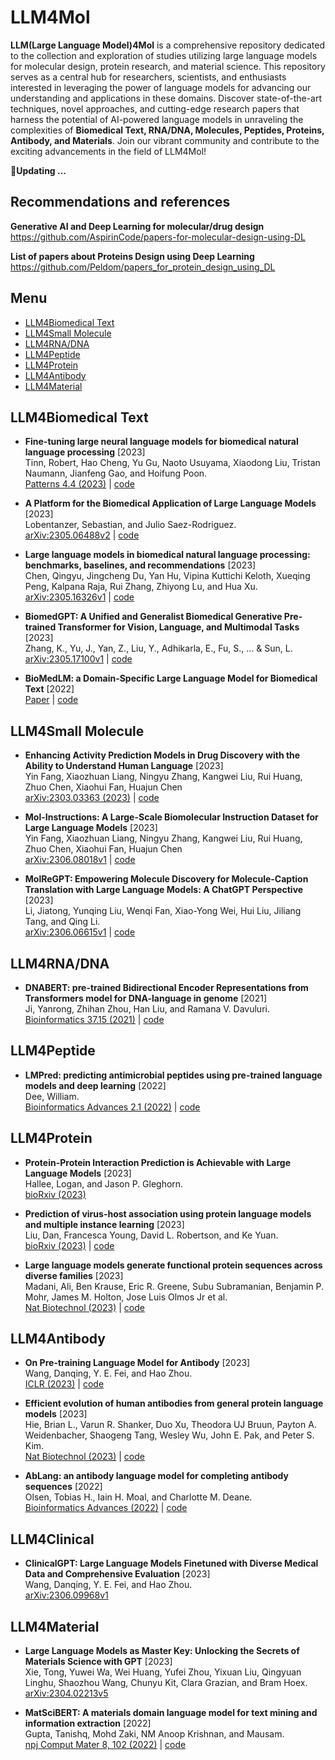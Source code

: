 # LLM4Mol
**LLM(Large Language Model)4Mol** is a comprehensive repository dedicated to the collection and exploration of studies utilizing large language models for molecular design, protein research, and material science. This repository serves as a central hub for researchers, scientists, and enthusiasts interested in leveraging the power of language models for advancing our understanding and applications in these domains. Discover state-of-the-art techniques, novel approaches, and cutting-edge research papers that harness the potential of AI-powered language models in unraveling the complexities of **Biomedical Text, RNA/DNA, Molecules, Peptides, Proteins, Antibody, and Materials**. Join our vibrant community and contribute to the exciting advancements in the field of LLM4Mol!




**🔔Updating ...**  
## Recommendations and references

**Generative AI and Deep Learning for molecular/drug design**   
https://github.com/AspirinCode/papers-for-molecular-design-using-DL

**List of papers about Proteins Design using Deep Learning**  
https://github.com/Peldom/papers_for_protein_design_using_DL


## Menu

  - [LLM4Biomedical Text](#LLM4Biomedical-Text)
  - [LLM4Small Molecule](#LLM4Small-Molecule)
  - [LLM4RNA/DNA](#LLM4RNADNA)
  - [LLM4Peptide](#LLM4Peptide)
  - [LLM4Protein](#LLM4Protein)
  - [LLM4Antibody](#LLM4Antibody)
  - [LLM4Material](#LLM4Material)




## LLM4Biomedical Text

* **Fine-tuning large neural language models for biomedical natural language processing** [2023]  
 Tinn, Robert, Hao Cheng, Yu Gu, Naoto Usuyama, Xiaodong Liu, Tristan Naumann, Jianfeng Gao, and Hoifung Poon.   
  [Patterns 4.4 (2023)](https://doi.org/10.1016/j.patter.2023.100729) |  [code](https://aka.ms/huggingface) 

* **A Platform for the Biomedical Application of Large Language Models** [2023]  
 Lobentanzer, Sebastian, and Julio Saez-Rodriguez.   
  [arXiv:2305.06488v2](https://arxiv.org/abs/2305.06488) |  [code](https://github.com/biocypher/ChatGSE) 

* **Large language models in biomedical natural language processing: benchmarks, baselines, and recommendations** [2023]  
 Chen, Qingyu, Jingcheng Du, Yan Hu, Vipina Kuttichi Keloth, Xueqing Peng, Kalpana Raja, Rui Zhang, Zhiyong Lu, and Hua Xu.   
  [arXiv:2305.16326v1](https://arxiv.org/abs/2305.16326) |  [code](https://github.com/qingyu-qc/gpt_bionlp_benchmark) 

* **BiomedGPT: A Unified and Generalist Biomedical Generative Pre-trained Transformer for Vision, Language, and Multimodal Tasks** [2023]  
 Zhang, K., Yu, J., Yan, Z., Liu, Y., Adhikarla, E., Fu, S., ... & Sun, L.   
  [arXiv:2305.17100v1](https://arxiv.org/abs/2305.17100) |  [code](https://github.com/taokz/BiomedGPT) 

* **BioMedLM: a Domain-Specific Large Language Model for Biomedical Text** [2022]  
  [Paper](https://www.mosaicml.com/blog/introducing-pubmed-gpt) |  [code](https://huggingface.co/stanford-crfm/BioMedLM) 








## LLM4Small Molecule




* **Enhancing Activity Prediction Models in Drug Discovery with the Ability to Understand Human Language** [2023]  
 Yin Fang, Xiaozhuan Liang, Ningyu Zhang, Kangwei Liu, Rui Huang, Zhuo Chen, Xiaohui Fan, Huajun Chen   
  [arXiv:2303.03363 (2023)](https://arxiv.org/abs/2303.03363) |  [code](https://github.com/ml-jku/clamp) 

* **Mol-Instructions: A Large-Scale Biomolecular Instruction Dataset for Large Language Models** [2023]  
 Yin Fang, Xiaozhuan Liang, Ningyu Zhang, Kangwei Liu, Rui Huang, Zhuo Chen, Xiaohui Fan, Huajun Chen   
  [arXiv:2306.08018v1](https://arxiv.org/abs/2306.08018) |  [code](https://github.com/zjunlp/Mol-Instructions) 

* **MolReGPT: Empowering Molecule Discovery for Molecule-Caption Translation with Large Language Models: A ChatGPT Perspective** [2023]  
Li, Jiatong, Yunqing Liu, Wenqi Fan, Xiao-Yong Wei, Hui Liu, Jiliang Tang, and Qing Li.  
[arXiv:2306.06615v1](https://arxiv.org/abs/2306.06615) |  [code](https://github.com/phenixace/MolReGPT) 




## LLM4RNA/DNA







* **DNABERT: pre-trained Bidirectional Encoder Representations from Transformers model for DNA-language in genome** [2021]  
Ji, Yanrong, Zhihan Zhou, Han Liu, and Ramana V. Davuluri.  
[Bioinformatics 37.15 (2021)](https://doi.org/10.1093/bioinformatics/btab083) |  [code](https://github.com/jerryji1993/DNABERT) 







## LLM4Peptide


* **LMPred: predicting antimicrobial peptides using pre-trained language models and deep learning** [2022]  
Dee, William.  
[Bioinformatics Advances 2.1 (2022)](https://doi.org/10.1093/bioadv/vbac021) |  [code](https://github.com/williamdee1/LMPred_AMP_Prediction) 



## LLM4Protein




* **Protein-Protein Interaction Prediction is Achievable with Large Language Models** [2023]  
 Hallee, Logan, and Jason P. Gleghorn.   
  [bioRxiv (2023)](https://doi.org/10.1101/2023.06.07.544109) 

* **Prediction of virus-host association using protein language models and multiple instance learning** [2023]  
 Liu, Dan, Francesca Young, David L. Robertson, and Ke Yuan.   
  [bioRxiv (2023)](https://www.biorxiv.org/content/10.1101/2023.04.07.536023v2) |  [code](https://github.com/liudan111/EvoMIL) 

* **Large language models generate functional protein sequences across diverse families** [2023]  
Madani, Ali, Ben Krause, Eric R. Greene, Subu Subramanian, Benjamin P. Mohr, James M. Holton, Jose Luis Olmos Jr et al.  
[Nat Biotechnol (2023)](https://doi.org/10.1038/s41587-022-01618-2) |  [code](https://github.com/salesforce/progen) 




## LLM4Antibody

* **On Pre-training Language Model for Antibody** [2023]  
Wang, Danqing, Y. E. Fei, and Hao Zhou.  
[ICLR (2023)](https://openreview.net/forum?id=zaq4LV55xHl) |  [code](https://github.com/dqwang122/EATLM) 

* **Efficient evolution of human antibodies from general protein language models** [2023]  
Hie, Brian L., Varun R. Shanker, Duo Xu, Theodora UJ Bruun, Payton A. Weidenbacher, Shaogeng Tang, Wesley Wu, John E. Pak, and Peter S. Kim.  
[Nat Biotechnol (2023)](https://www.nature.com/articles/s41587-023-01763-2) |  [code](https://github.com/brianhie/efficient-evolution) 

* **AbLang: an antibody language model for completing antibody sequences** [2022]  
Olsen, Tobias H., Iain H. Moal, and Charlotte M. Deane.  
[Bioinformatics Advances (2022)](https://doi.org/10.1093/bioadv/vbac046) |  [code](https://github.com/oxpig/AbLang) 






## LLM4Clinical


* **ClinicalGPT: Large Language Models Finetuned with Diverse Medical Data and Comprehensive Evaluation** [2023]  
Wang, Danqing, Y. E. Fei, and Hao Zhou.  
[arXiv:2306.09968v1](https://arxiv.org/abs/2306.09968) 





## LLM4Material

* **Large Language Models as Master Key: Unlocking the Secrets of Materials Science with GPT** [2023]  
Xie, Tong, Yuwei Wa, Wei Huang, Yufei Zhou, Yixuan Liu, Qingyuan Linghu, Shaozhou Wang, Chunyu Kit, Clara Grazian, and Bram Hoex.  
[arXiv:2304.02213v5](https://arxiv.org/abs/2304.02213) 

* **MatSciBERT: A materials domain language model for text mining and information extraction** [2022]  
Gupta, Tanishq, Mohd Zaki, NM Anoop Krishnan, and Mausam.   
[npj Comput Mater 8, 102 (2022)](https://www.nature.com/articles/s41524-022-00784-w) |  [code](https://github.com/M3RG-IITD/MatSciBERT) 










